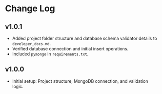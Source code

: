 # Change Log

## v1.0.1
- Added project folder structure and database schema validator details to `developer_docs.md`.
- Verified database connection and initial insert operations.
- Included `pymongo` in `requirements.txt`.

## v1.0.0
- Initial setup: Project structure, MongoDB connection, and validation logic.
